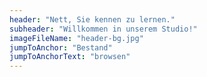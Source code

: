 ```yaml
---
header: "Nett, Sie kennen zu lernen."
subheader: "Willkommen in unserem Studio!"
imageFileName: "header-bg.jpg"
jumpToAnchor: "Bestand"
jumpToAnchorText: "browsen"
---
```

